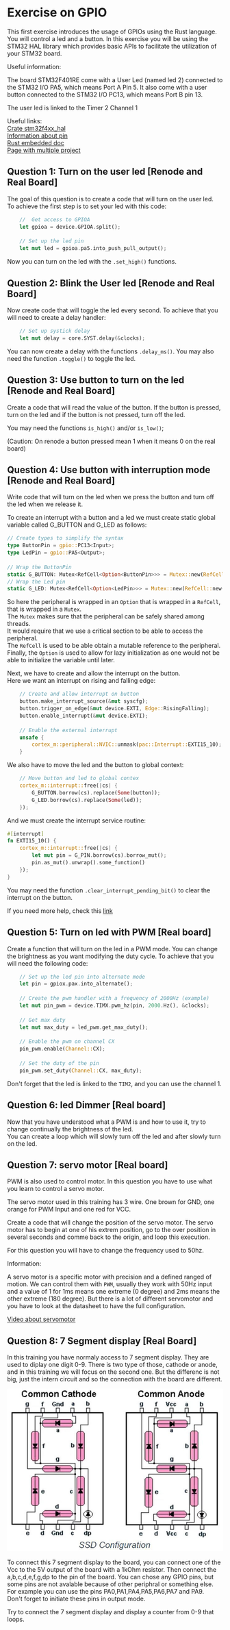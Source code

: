 # Exercise on GPIO

This first exercise introduces the usage of GPIOs using the Rust language.
You will control a led and a button.
In this exercise you will be using the STM32 HAL library which provides basic APIs to facilitate the utilization of your STM32 board.

Useful information:

The board STM32F401RE come with a User Led (named led 2) connected to the STM32 I/O PA5, which means Port A Pin 5.
It also come with a user button connected to the STM32 I/O PC13, which means Port B pin 13.

The user led is linked to the Timer 2 Channel 1

Useful links:  
[Crate stm32f4xx_hal](https://docs.rs/stm32f4xx-hal/latest/stm32f4xx_hal/)  
[Information about pin](https://os.mbed.com/platforms/ST-Nucleo-F401RE/)  
[Rust embedded doc](https://docs.rust-embedded.org/book/intro/index.html/)  
[Page with multiple project](https://dev.to/apollolabsbin/)  

## Question 1: Turn on the user led [Renode and Real Board]

The goal of this question is to create a code that will turn on the user led.  
To achieve the first step is to set your led with this code:

```rust
    //  Get access to GPIOA
    let gpioa = device.GPIOA.split();

    // Set up the led pin
    let mut led = gpioa.pa5.into_push_pull_output();
```

Now you can turn on the led with the `.set_high()` functions.

## Question 2: Blink the User led [Renode and Real Board]

Now create code that will toggle the led every second.
To achieve that you will need to create a delay handler:

```rust
    // Set up systick delay
    let mut delay = core.SYST.delay(&clocks);
```

You can now create a delay with the functions `.delay_ms()`.
You may also need the function `.toggle()` to toggle the led.

## Question 3: Use button to turn on the led [Renode and Real Board]

Create a code that will read the value of the button.
If the button is pressed, turn on the led and if the button is not pressed, turn off the led.

You may need the functions `is_high()` and/or `is_low()`;

(Caution: On renode a button pressed mean 1 when it means 0 on the real board)

## Question 4: Use button with interruption mode [Renode and Real Board]

Write code that will turn on the led when we press the button and turn off the led when we release it.

To create an interrupt with a button and a led we must create static global variable called G_BUTTON and G_LED as follows:  

```rust
// Create types to simplify the syntax
type ButtonPin = gpio::PC13<Input>;
type LedPin = gpio::PA5<Output>;

// Wrap the ButtonPin
static G_BUTTON: Mutex<RefCell<Option<ButtonPin>>> = Mutex::new(RefCell::new(None));
// Wrap the Led pin
static G_LED: Mutex<RefCell<Option<LedPin>>> = Mutex::new(RefCell::new(None));
```

So here the peripheral is wrapped in an `Option` that is wrapped in a `RefCell`, that is wrapped in a `Mutex`.  
The `Mutex` makes sure that the peripheral can be safely shared among threads.  
It would require that we use a critical section to be able to access the peripheral.  
The `RefCell` is used to be able obtain a mutable reference to the peripheral.  Finally, the `Option` is used to allow for lazy initialization as one would not be able to initialize the variable until later.  

Next, we have to create and allow the interrupt on the button.  
Here we want an interrupt on rising and falling edge:  

```rust
    // Create and allow interrupt on button
    button.make_interrupt_source(&mut syscfg);    
    button.trigger_on_edge(&mut device.EXTI, Edge::RisingFalling);
    button.enable_interrupt(&mut device.EXTI);

    // Enable the external interrupt
    unsafe {
        cortex_m::peripheral::NVIC::unmask(pac::Interrupt::EXTI15_10);
    }
```

We also have to move the led and the button to global context:  

```rust
    // Move button and led to global contex 
    cortex_m::interrupt::free(|cs| {
        G_BUTTON.borrow(cs).replace(Some(button));
        G_LED.borrow(cs).replace(Some(led));
    });
```

And we must create the interrupt service routine:  

```rust
#[interrupt]
fn EXTI15_10() {
    cortex_m::interrupt::free(|cs| {
        let mut pin = G_PIN.borrow(cs).borrow_mut();
        pin.as_mut().unwrap().some_function()
    });
}
```

You may need the function `.clear_interrupt_pending_bit()` to clear the interrupt on the button.

If you need more help, check this [link](https://dev.to/apollolabsbin/stm32f4-embedded-rust-at-the-hal-gpio-interrupts-e5)

## Question 5: Turn on led with PWM [Real board]

Create a function that will turn on the led in a PWM mode.
You can change the brightness as you want modifying the duty cycle.
To achieve that you will need the following code:

```rust
    // Set up the led pin into alternate mode
    let pin = gpiox.pax.into_alternate();

    // Create the pwm handler with a frequency of 2000Hz (example)
    let mut pin_pwm = device.TIMX.pwm_hz(pin, 2000.Hz(), &clocks);
    
    // Get max duty
    let mut max_duty = led_pwm.get_max_duty();

    // Enable the pwm on channel CX
    pin_pwm.enable(Channel::CX);

    // Set the duty of the pin
    pin_pwm.set_duty(Channel::CX, max_duty);
```

Don't forget that the led is linked to the `TIM2`, and you can use the channel 1.

## Question 6: led Dimmer [Real board]

Now that you have understood what a PWM is and how to use it, try to change continually the brightness of the led.  
You can create a loop which will slowly turn off the led and after slowly turn on the led.

## Question 7: servo motor [Real board]

PWM is also used to control motor.
In this question you have to use what you learn to control a servo motor.

The servo motor used in this training has 3 wire.
One brown for GND, one orange for PWM Input and one red for VCC.

Create a code that will change the position of the servo motor.
The servo motor has to begin at one of his extrem position, go to the over position in several seconds and comme back to the origin, and loop this execution.

For this question you will have to change the frequency used to 50hz.

Information:

A servo motor is a specific motor with precision and a defined ranged of motion.
We can control them with `PWM`, usually they work with 50Hz input and a value of 1 for 1ms means one extreme (0 degree) and 2ms means the other extreme (180 degree).
But there is a lot of different servomotor and you have to look at the datasheet to have the full configuration.

[Video about servomotor](https://www.youtube.com/watch?v=g68khnZnJKM&ab_channel=Thescienceworks)

## Question 8: 7 Segment display [Real Board]

In this training you have normaly access to 7 segment display.
They are used to diplay one digit 0-9.
There is two type of those, cathode or anode, and in this training we will focus on the second one.
But the differenc is not big, just the intern circuit and so the connection with the board are different.

![7 segment](../../Docs/ressources/7Segment.jpg)

To connect this 7 segment display to the board, you can connect one of the Vcc to the 5V output of the board with a 1kOhm resistor.
Then connect the a,b,c,d,e,f,g,dp to the pin of the board.
You can chose any GPIO pins, but some pins are not avalable because of other periphral or something else.
For example you can use the pins PA0,PA1,PA4,PA5,PA6,PA7 and PA9.  
Don't forget to initiate these pins in output mode.

Try to connect the 7 segment display and display a counter from 0-9 that loops.
